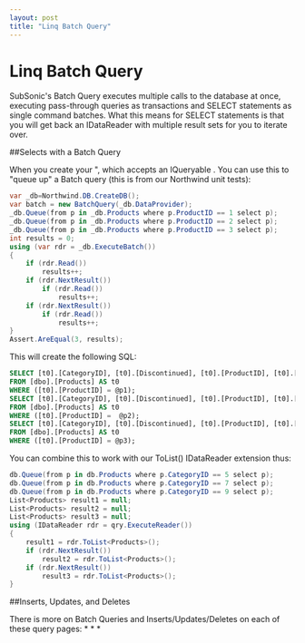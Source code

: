 ```yaml
---
layout: post
title: "Linq Batch Query"
---
```


# Linq Batch Query


SubSonic's Batch Query executes multiple calls to the database at once, executing pass-through queries as transactions and SELECT statements as single command batches. What this means for SELECT statements is that you will get back an IDataReader with multiple result sets for you to iterate over.  

##Selects with a Batch Query

 When you create your 
", which accepts an IQueryable
. You can use this to "queue up" a Batch query (this is from our Northwind unit tests):  
```c#
var _db=Northwind.DB.CreateDB(); 
var batch = new BatchQuery(_db.DataProvider);  
_db.Queue(from p in _db.Products where p.ProductID == 1 select p);
_db.Queue(from p in _db.Products where p.ProductID == 2 select p); 
_db.Queue(from p in _db.Products where p.ProductID == 3 select p);  
int results = 0; 
using (var rdr = _db.ExecuteBatch()) 
{     
    if (rdr.Read())
        results++;      
    if (rdr.NextResult())         
        if (rdr.Read())             
            results++;     
    if (rdr.NextResult())         
        if (rdr.Read())             
            results++; 
}  
Assert.AreEqual(3, results);  
```
This will create the following SQL: 
```SQL
SELECT [t0].[CategoryID], [t0].[Discontinued], [t0].[ProductID], [t0].[ProductName],  [t0].[QuantityPerUnit],  [t0].[ReorderLevel], [t0].[SomeGuid], [t0].[SupplierID], [t0].[UnitPrice], [t0].[UnitsInStock], [t0].[UnitsOnOrder] 
FROM [dbo].[Products] AS t0 
WHERE ([t0].[ProductID] = @p1);  
SELECT [t0].[CategoryID], [t0].[Discontinued], [t0].[ProductID], [t0].[ProductName], [t0].[QuantityPerUnit], [t0].[ReorderLevel], [t0].[SomeGuid], [t0].[SupplierID], [t0].[UnitPrice], [t0].[UnitsInStock], [t0].[UnitsOnOrder] 
FROM [dbo].[Products] AS t0 
WHERE ([t0].[ProductID] =  @p2);  
SELECT [t0].[CategoryID], [t0].[Discontinued], [t0].[ProductID], [t0].[ProductName], [t0].[QuantityPerUnit], [t0].[ReorderLevel], [t0].[SomeGuid], [t0].[SupplierID], [t0].[UnitPrice], [t0].[UnitsInStock], [t0].[UnitsOnOrder]
FROM [dbo].[Products] AS t0 
WHERE ([t0].[ProductID] = @p3);
```
You can combine this to work with our ToList() IDataReader extension thus:  
```c#
db.Queue(from p in db.Products where p.CategoryID == 5 select p); 
db.Queue(from p in db.Products where p.CategoryID == 7 select p); 
db.Queue(from p in db.Products where p.CategoryID == 9 select p);  
List<Products> result1 = null; 
List<Products> result2 = null; 
List<Products> result3 = null;   
using (IDataReader rdr = qry.ExecuteReader()) 
{  
    result1 = rdr.ToList<Products>();    
    if (rdr.NextResult())   
        result2 = rdr.ToList<Products>();   
    if (rdr.NextResult())   
        result3 = rdr.ToList<Products>();  
} 
```
##Inserts, Updates, and Deletes

 There is more on Batch Queries and Inserts/Updates/Deletes on each of these query pages: 
 *
 *
 *

